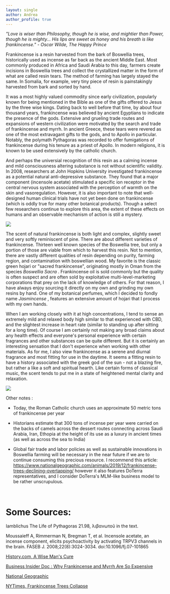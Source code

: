 ```yaml
---
layout: single
author: Andrea
author_profile: true
---
```


<em> "Love is wiser than Philosophy, though he is wise, and mightier than Power, though he is mighty... His lips are sweet as honey and his breath is like frankincense." - Oscar Wilde, The Happy Prince </em>

Frankincense is a resin harvested from the bark of Boswellia trees, historically used as incense as far back as the ancient Middle East. Most commonly produced in Africa and Saudi Arabia to this day, farmers create incisions in Boswellia trees and collect the crystallized matter in the form of what are called resin tears. The method of farming has largely stayed the same. In Somalia, for example, very tiny piece of resin is painstakingly harvested from bark and sorted by hand.

It was a most highly valued commodity since early civilization, popularly known for being mentioned in the Bible as one of the gifts offered to Jesus by the three wise kings. Dating back to well before that time, by about four thousand years, frankincense was believed by ancient Egyptians to indicate the presence of the gods. Extensive and grueling trade routes and expansions of western civilization were motivated by the search and trade of frankincense and myrrh. In ancient Greece, these tears were revered as one of the most extravagant gifts to the gods, and to Apollo in particular. Notably, the polymath Pythagoras was recorded to offer fumigations of frankincense during his tenure as a priest of Apollo. In modern religions, it is known to be used extensively by the catholic church.

And perhaps the universial recognition of this resin as a calming incense and mild consciousness altering substance is not without scientific validity. In 2008, researchers at John Hopkins University investigated frankincense as a potential natural anti-depressive substance. They found that a major component (incensole acetate) stimulated a specific ion receptor in the central nervous system associated with the perception of warmth on the skin and vasoregulation. However, it is also important to note that well-designed human clinical trials have not yet been done on frankincense (which is oddly true for many other botanical products). Though a select few researchers continue to explore this area, the extent of these effects on humans and an observable mechanism of action is still a mystery.


![](/img/boswellia.png) 


The scent of natural frankincense is both light and complex, slightly sweet and very softly reminiscent of pine. There are about different varieties of frankincense. Thirteen well known species of the Boswellia tree, but only a portion of those are viable from which to harvest this resin. Not to mention, there are vastly different qualities of resin depending on purity, farming region, and contamination with boswellian wood. My favorite is the classic green hojari or "sacred frankincense", originating mostly in Oman from the species <em> Boswellia Sacra </em> . Frankincense oil is sold commonly but the quality is often suspect and are often sold by exploitative multi-level-marketing corporations that prey on the lack of knowledge of others. For that reason, I have always enjoy sourcing it directly on my own and grinding my own resins by hand. One of my botanical perfumes, which I decided to fondly name <em> Jasmincense </em>, features an extensive amount of hojari that I process with my own hands.

When I am working closely with it at high concentrations, I tend to sense an extremely mild and relaxed body high similar to that experienced with CBD, and the slightest increase in heart rate (similar to standing up after sitting for a long time). Of course I am certainly not making any broad claims about any health effects and everyone's personal experience with certain fragrances and other substances can be quite different. But it is certainly an interesting sensation that I don't experience when working with other materials. As for me, I also view frankincense as a serene and diurnal fragrance and most fitting for use in the daytime. It seems a fitting resin to have a history associated with the greek god of the sun - not a blazing fire, but rather a like a soft and spiritual hearth. Like certain forms of classical music, the scent tends to put me in a state of heightened mental clarity and relaxation. 

![](/img/frankincense.png) 

Other notes : 

- Today, the Roman Catholic church uses an approximate 50 metric tons of frankincense per year

- Historians estimate that 300 tons of incense per year were carried on the backs of camels across the dessert routes connecting across Saudi Arabia, Iran, Ethopia at the height of its use as a luxury in ancient times  (as well as across the sea to India)

- Global fair trade and labor policies as well as sustainable innovations in Boswellia farming will be necessary in the near future if we are to continue consuming this precious resource. I recommend this article: https://www.nationalgeographic.com/animals/2019/12/frankincense-trees-declining-overtapping/ however it also features DoTerra representatives, and I consider DoTerra's MLM-like business model to be rather unscrupulous.


<br>

# Some Sources:

Iamblichus The Life of Pythagoras 21.98, λιβανωτοῦ in the text.

Moussaieff A, Rimmerman N, Bregman T, et al. Incensole acetate, an incense component, elicits psychoactivity by activating TRPV3 channels in the brain. FASEB J. 2008;22(8):3024-3034. doi:10.1096/fj.07-101865

[History.com, A Wise Man's Cure](https://www.history.com/news/a-wise-mans-cure-frankincense-and-myrrh)

[Business Insider Doc : Why Frankincense and Myrrh Are So Expensive](https://www.businessinsider.com/why-frankincense-and-myrrh-are-so-expensive-2020-10)

[National Geographic](https://www.nationalgeographic.com/animals/2019/12/frankincense-trees-declining-overtapping/)

[NYTimes, Frankincense Trees Collapse](https://www.nytimes.com/2019/07/05/science/frankincense-trees-collapse.html)
